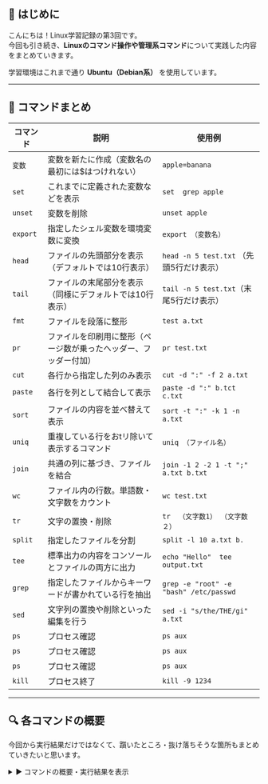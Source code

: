 ## 🔰 はじめに

こんにちは！Linux学習記録の第3回です。  
今回も引き続き、**Linuxのコマンド操作や管理系コマンド**について実践した内容をまとめていきます。

学習環境はこれまで通り **Ubuntu（Debian系）** を使用しています。

---


## 📘 コマンドまとめ

| コマンド | 説明 | 使用例 |
|----------|------|--------|
| `変数` | 変数を新たに作成（変数名の最初には$はつけれない） | `apple=banana` |
| `set` | これまでに定義された変数などを表示 | `set  grep apple` |
| `unset` | 変数を削除 | `unset apple` |
| `export` | 指定したシェル変数を環境変数に変換 | `export （変数名）` |
| `head` | ファイルの先頭部分を表示 （デフォルトでは10行表示）| `head -n 5 test.txt` （先頭5行だけ表示）|
| `tail` | ファイルの末尾部分を表示 （同様にデフォルトでは10行表示）| `tail -n 5 test.txt`（末尾5行だけ表示） |
| `fmt` | ファイルを段落に整形 | `test a.txt` |
| `pr` | ファイルを印刷用に整形（ページ数が乗ったヘッダー、フッダー付加） | `pr test.txt` |
| `cut` | 各行から指定した列のみ表示| `cut -d ":" -f 2 a.txt` |
| `paste` | 各行を列として結合して表示 | `paste -d ":" b.tct c.txt` |
| `sort` | ファイルの内容を並べ替えて表示 | `sort -t ":" -k 1 -n a.txt` |
| `uniq` | 重複している行をおtリ除いて表示するコマンド | `uniq （ファイル名）` |
| `join` | 共通の列に基づき、ファイルを結合 | `join -1 2 -2 1 -t ";" a.txt b.txt` |
| `wc` | ファイル内の行数。単語数・文字数をカウント | `wc test.txt` |
| `tr` | 文字の置換・削除 | `tr  （文字数1） （文字数２）` |
| `split` | 指定したファイルを分割 | `split -l 10 a.txt b.` |
| `tee` | 標準出力の内容をコンソールとファイルの両方に出力 | `echo "Hello"  tee output.txt` |
| `grep` | 指定したファイルからキーワードが書かれている行を抽出 |`grep -e "root" -e "bash" /etc/passwd`|
| `sed` | 文字列の置換や削除といった編集を行う | `sed -i "s/the/THE/gi" a.txt` |
| `ps` | プロセス確認 | `ps aux` |
| `ps` | プロセス確認 | `ps aux` |
| `ps` | プロセス確認 | `ps aux` |
| `kill` | プロセス終了 | `kill -9 1234` |


---

## 🔍 各コマンドの概要

今回から実行結果だけではなくて、躓いたところ・抜け落ちそうな箇所もまとめていきたいと思います。

<details>
<summary>▶️ コマンドの概要・実行結果を表示</summary>

【備考】<br></br>

---

変数を `cat` コマンドで表示したいのなら、 `cat $（変数名）`とすればよい。<br></br>

「変数名=値」て定義した変数は、<strong>シェル変数</strong>として定義されます。<br></br>

シェル変数は、そのシェル内のみで有効であり、子プロセスには引き継がれません。<br></br>

一方で、<strong>環境変数</strong>は、子プロセスに引き継がれるものです。<br></br>

---

`cat`コマンドはファイル内容を表示するが、 `cat -n （ファイル名）`とすると、改行ありの行数を表示します。<br></br>
`nl （ファイル名）`コマンドは改行をカウントせずに行数を表示します。<br></br><br></br>

`fmt`コマンドの「段落について整形」という説明がどういう意味か分からなかったため、実際に実行してみました。<br></br>

一行に一文字書かれていたものは、すべて一行で整えられて表示されています。これが「ファイルの整形」という意味です。

![fmtコマンド](https://github.com/user-attachments/assets/f6d9893f-fa5e-4b87-b5c6-588ff5fcd315)


---
`cut`コマンドはオプションに -d をつけると、列の区切り文字を指定できます。<br></br>

また、 `paste`コマンドも同様に -d オプションをつけると、列の区切り音字を指定できます。<br></br>

以下のスクリーンショットは実際に実行したものになります。


![cut](https://github.com/user-attachments/assets/66b57ded-e6a9-4907-ac54-552ef4352a77)


![paste](https://github.com/user-attachments/assets/344d649e-952f-4c16-9198-ee8f199acdec)


| オプション | 概要 |
|----------|------|
| `-t`    | 指定した文字を区切り文字として扱う |
| `-k （列番号）`    | 指定列を基準にする |
| `-r`     |  逆順に並び替える    |
| `-n`     | 基準列を数値として扱う   |

date.txtの内容<br></br>

apple,3<br></br>
banana,1<br></br>
cherry,2<br></br>

次に、 `sort -t ',' -k 2 data.txt` コマンドを実行すると、<br></br>

 `-t ','` → 区切り文字は「カンマ」で、<br></br>

 `-k 2` → 2番目のフィールド（つまり数字の列）でソートという意味です。<br></br><br></br>

`uniq`コマンドに -c オプションを付けると重複したものを削除するだけでなく、そのかいすうも表示してくれます。<br></br>

---

wcコマンドには数多くのオプションがあり、メモがてら記録しました。

| オプション | 概要 |
|----------|------|
| `-l`    | 改行文字の個数を数える |
| `-w （列番号）`    | 単語の個数を数える（半角スペースで区切られた文字列） |
| `-m`     |  文字数を数える    |
| `-c`     | バイト数を数える   |
| `-L`     | 1行の最大文字数を数える   |

以下のスクリーンショットは、 `man`コマンドで、 `wc`コマンドの説明文を、 wc.txt に格納したテキストファイルについて調べたものです。<br></br>

赤線部は、<strong>行数</strong>、青線部は、 <strong>単語数</strong>、緑線部は<strong>文字数</strong>を表しています。


![wcコマンド](https://github.com/user-attachments/assets/c3d32f61-4826-4b31-8a0f-d2b9df2e36cc)


`tr`コマンドは、オプションに -d （文字列） とすると、（）内に入力した文字列を削除できます。

---

Linuxには「<strong>入力ストリーム（stdin）</strong>」と「<strong>出力ストリーム（stdout）</strong>」の二つがある。ストリームとは、<strong>データの流れ</strong>のようなものです。<br></br>

入力ストリング：何か入力を受け取って処理するコマンドです。<br></br>

例） `cat`、 `grep`、 `sort`、 `wc`、　`cut`、 `tr`コマンドなどです<br></br><br></br>


出力ストリング：何か入力を受け取って処理するコマンドです。<br></br>

例） `echo`、 `cat file.txt`、　`ls-l`、 `pwd（カレントディレクトリを表示）`、 `date（現在の時刻を表示）`コマンドなどです。<br></br><br></b>

これを踏まえたうえで、 <strong>パイプ</strong> について学びました。パイプとは、コマンドの標準出力を別のコマンドの標準入力とつなげる機能です。<br></br>

`cat file.txt | grep hello ` このような形がパイプを使ったコマンドになります。

本来ならば、<br></br>

`echo -e "apple\nbanana\nhello\nworld" > fruits.txt` <br></br>

`cat fruits.txt | grep hello` このように書かなければならないものを、一行でまとめることができます。


<strong>リダイレクト</strong>とは、入出力ストリームをァフィル。デバイスにつなげる仕組みです。


 構文 | 概要 |
|----------|------|
| `コマンド > ファイル`    | コマンドの内容をファイルに置き換える |
| `コマンド2 >> ファイル`    | コマンド2をファイルに追記する |
| `コマンド $> ファイル`     |  標準出力・標準エラー出力をリダイレクト    |
| `コマンド < ファイル`     | 標準入力をリダイレクト   |


また、<strong>ヒアドキュメント</strong>は複数行のテキストを簡単に扱うための機能です。<br></br><br></br>


text=$(cat << EOF<be></br>

Hello,<be></br>

This is a test.<be></br>

Have a nice day!<be></br>

EOF<be></br>

)<be></br>

echo "$text"<br></br>

ちなみに一行目に変数textを定義した後の $() は、()内で実行されたコマンドの「出力結果」を、文字列として展開する ための構文です。<br></br>

実際に実行してみたら以下のスクリーンショットのようになりました。



![ヒアドキュメント](https://github.com/user-attachments/assets/153c220c-d3a2-435f-bddb-303818136bcb)


---

grepコマンドのオプションは数が多いため、いつでも復習できるようにまとめてみました。


| オプション | 説明                                      |
|------------|-------------------------------------------|
| `-e`       | 複数のキーワードを指定する（OR検索）      |
| `-E`       | 拡張正規表現を利用する                    |
| `-v`       | 否定条件（NOT検索）                       |
| `-i`       | 大文字・小文字の区別をしない              |
| `-c`       | キーワードと合致する行数のみを表示する    |
| `-n`       | 出力される行に行番号を併せて表示する      |

ここには書かれていませんが、and検索したい際は、パイプを用います。<br></br>

`grep "root" /etc/passwd | grep "bash"` と記述すればお互いのキーワードが含まれているもののみ抽出できます。<br></br>

`sed`コマンドは、変更したい文字列の後ろに g, i, d をつけることが可能です。<br></br>

g ：本来、`sed`コマンドは<strong>一行に一回しか</strong>変換できませんが、 g をつけることで、それを何回できるようにします。<br></br>

i ：大文字と小文字を区別せずに文字列を変換できます。<br></br>

d ：その文字列が含まれていた際、その行ごと削除する<br></br>

- オプションに -i をつけると、ファイルを直接編集できます。<br></br>
- `sed 's/five// a.txt'` と入力すれば、 five を空文字に変換するため、実質的にその文字だけを削除できます。<br></br>











---

### `alias` / `history` の使用例

```bash
alias ll='ls -l'
